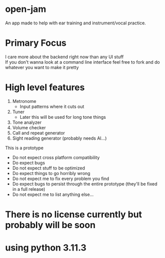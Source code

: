 # open-jam
An app made to help with ear training and instrument/vocal practice. 

# Primary Focus
I care more about the backend right now than any UI stuff  
If you don't wanna look at a command line interface feel free to fork and do 
whatever you want to make it pretty

# High level features
1. Metronome
    - Input patterns where it cuts out
2. Tuner
    - Later this will be used for long tone things
3. Tone analyzer
4. Volume checker
5. Call and repeat generator
6. Sight reading generator (probably needs AI...)



This is a prototype
- Do not expect cross platform compatibility
- Do expect bugs
- Do not expect stuff to be optimized
- Do expect things to go horribly wrong
- Do not expect me to fix every problem you find
- Do expect bugs to persist through the entire prototype (they'll be fixed in a full release)
- Do not expect me to list anything else...


# There is no license currently but probably will be soon

# using python 3.11.3